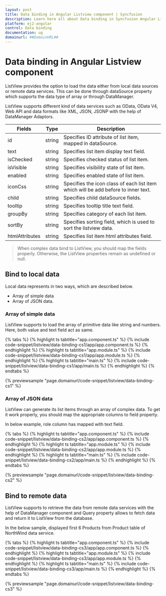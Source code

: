 ```yaml
---
layout: post
title: Data binding in Angular Listview component | Syncfusion
description: Learn here all about Data binding in Syncfusion Angular Listview component of Syncfusion Essential JS 2 and more.
platform: ej2-angular
control: Data binding 
documentation: ug
domainurl: ##DomainURL##
---
```


# Data binding in Angular Listview component

ListView provides the option to load the data either from local data sources or remote data services.
This can be done through dataSource property which supports the data type of array or through DataManager.

ListView supports different kind of data services such as OData, OData V4, Web API and
data formats like XML, JSON, JSONP with the help of DataManager Adaptors.

| Fields | Type | Description |
|------|------|-------------|
| id | string | Specifies ID attribute of list item, mapped in dataSource. |
| text | string | Specifies list item display text field. |
| isChecked | string | Specifies checked status of list item. |
| isVisible | string | Specifies visibility state of list item. |
| enabled | string | Specifies enabled state of list item. |
| iconCss | string | Specifies the icon class of each list item which will be add before to inner text. |
| child | string | Specifies child dataSource fields. |
| tooltip | string | Specifies tooltip title text field. |
| groupBy | string | Specifies category of each list item. |
| sortBy | string | Specifies sorting field, which is used to sort the listview data. |
| htmlAttributes | string | Specifies list item html attributes field. |

> When complex data bind to ListView, you should map the fields properly. Otherwise, the ListView properties remain as undefined or null.

## Bind to local data

Local data represents in two ways, which are described below.

* Array of simple data
* Array of JSON data.

### Array of simple data

ListView supports to load the array of primitive data like string and numbers. Here, both value and text field act as same.

{% tabs %}
{% highlight ts tabtitle="app.component.ts" %}
{% include code-snippet/listview/data-binding-cs1/app/app.component.ts %}
{% endhighlight %}
{% highlight ts tabtitle="app.module.ts" %}
{% include code-snippet/listview/data-binding-cs1/app/app.module.ts %}
{% endhighlight %}
{% highlight ts tabtitle="main.ts" %}
{% include code-snippet/listview/data-binding-cs1/app/main.ts %}
{% endhighlight %}
{% endtabs %}
  
{% previewsample "page.domainurl/code-snippet/listview/data-binding-cs1" %}

### Array of JSON data

ListView can generate its list items through an array of complex data. To get it work properly,
you should map the appropriate columns to field property.

In below example, role column has mapped with text field.

{% tabs %}
{% highlight ts tabtitle="app.component.ts" %}
{% include code-snippet/listview/data-binding-cs2/app/app.component.ts %}
{% endhighlight %}
{% highlight ts tabtitle="app.module.ts" %}
{% include code-snippet/listview/data-binding-cs2/app/app.module.ts %}
{% endhighlight %}
{% highlight ts tabtitle="main.ts" %}
{% include code-snippet/listview/data-binding-cs2/app/main.ts %}
{% endhighlight %}
{% endtabs %}
  
{% previewsample "page.domainurl/code-snippet/listview/data-binding-cs2" %}

## Bind to remote data

ListView supports to retrieve the data from remote data services with the help of DataManager component
and Query property allows to fetch data and return it to ListView from the database.

In the below sample, displayed first 6 Products from Product table of NorthWind data service.

{% tabs %}
{% highlight ts tabtitle="app.component.ts" %}
{% include code-snippet/listview/data-binding-cs3/app/app.component.ts %}
{% endhighlight %}
{% highlight ts tabtitle="app.module.ts" %}
{% include code-snippet/listview/data-binding-cs3/app/app.module.ts %}
{% endhighlight %}
{% highlight ts tabtitle="main.ts" %}
{% include code-snippet/listview/data-binding-cs3/app/main.ts %}
{% endhighlight %}
{% endtabs %}
  
{% previewsample "page.domainurl/code-snippet/listview/data-binding-cs3" %}